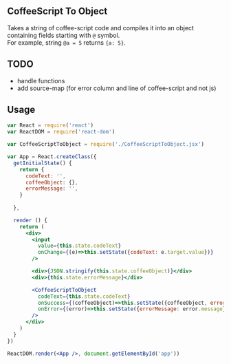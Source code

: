 ## CoffeeScript To Object

Takes a string of coffee-script code and compiles it into an object containing fields starting with `@` symbol.  
For example, string `@a = 5` returns `{a: 5}`.

## TODO

- handle functions
- add source-map (for error column and line of coffee-script and not js) 

## Usage

```jsx
var React = require('react')
var ReactDOM = require('react-dom')

var CoffeeScriptToObject = require('./CoffeeScriptToObject.jsx')

var App = React.createClass({
  getInitialState() {
    return {
      codeText: '',
      coffeeObject: {},
      errorMessage: '',
    }
    
  },

  render () {
    return (
      <div>
        <input
          value={this.state.codeText}
          onChange={(e)=>this.setState({codeText: e.target.value})}
        />

        <div>{JSON.stringify(this.state.coffeeObject)}</div>
        <div>{this.state.errorMessage}</div>

        <CoffeeScriptToObject
          codeText={this.state.codeText}
          onSuccess={(coffeeObject)=>this.setState({coffeeObject, errorMessage: ''})}
          onError={(error)=>this.setState({errorMessage: error.message})}
        />
      </div>
    )
  }
})

ReactDOM.render(<App />, document.getElementById('app'))

```
